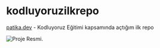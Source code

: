 # kodluyoruzilkrepo

[patika.dev](www.patika.dev)  - Kodluyoruz Eğitimi kapsamında açtığım ilk repo


![Proje Resmi](https://media-exp1.licdn.com/dms/image/C4D22AQEkWNnHF89dlw/feedshare-shrink_480/0/1666112974788?e=1669852800&v=beta&t=9D7FzKpT6gDOF4LxzPGZEqJL13aDjup4LeOyMcyIOHs "Proje Resmi").




